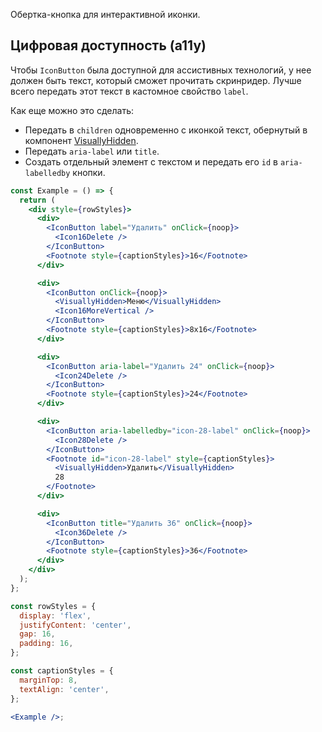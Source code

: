 Обертка-кнопка для интерактивной иконки.

## Цифровая доступность (a11y)

Чтобы `IconButton` была доступной для ассистивных технологий, у нее должен быть текст, который сможет прочитать скринридер. Лучше всего передать этот текст в кастомное свойство `label`.

Как еще можно это сделать:

- Передать в `children` одновременно с иконкой текст, обернутый в компонент [VisuallyHidden](#!/VisuallyHidden).
- Передать `aria-label` или `title`.
- Создать отдельный элемент с текстом и передать его `id` в `aria-labelledby` кнопки.

```jsx { "props": { "layout": false, "adaptivity": true } }
const Example = () => {
  return (
    <div style={rowStyles}>
      <div>
        <IconButton label="Удалить" onClick={noop}>
          <Icon16Delete />
        </IconButton>
        <Footnote style={captionStyles}>16</Footnote>
      </div>

      <div>
        <IconButton onClick={noop}>
          <VisuallyHidden>Меню</VisuallyHidden>
          <Icon16MoreVertical />
        </IconButton>
        <Footnote style={captionStyles}>8x16</Footnote>
      </div>

      <div>
        <IconButton aria-label="Удалить 24" onClick={noop}>
          <Icon24Delete />
        </IconButton>
        <Footnote style={captionStyles}>24</Footnote>
      </div>

      <div>
        <IconButton aria-labelledby="icon-28-label" onClick={noop}>
          <Icon28Delete />
        </IconButton>
        <Footnote id="icon-28-label" style={captionStyles}>
          <VisuallyHidden>Удалить</VisuallyHidden>
          28
        </Footnote>
      </div>

      <div>
        <IconButton title="Удалить 36" onClick={noop}>
          <Icon36Delete />
        </IconButton>
        <Footnote style={captionStyles}>36</Footnote>
      </div>
    </div>
  );
};

const rowStyles = {
  display: 'flex',
  justifyContent: 'center',
  gap: 16,
  padding: 16,
};

const captionStyles = {
  marginTop: 8,
  textAlign: 'center',
};

<Example />;
```
